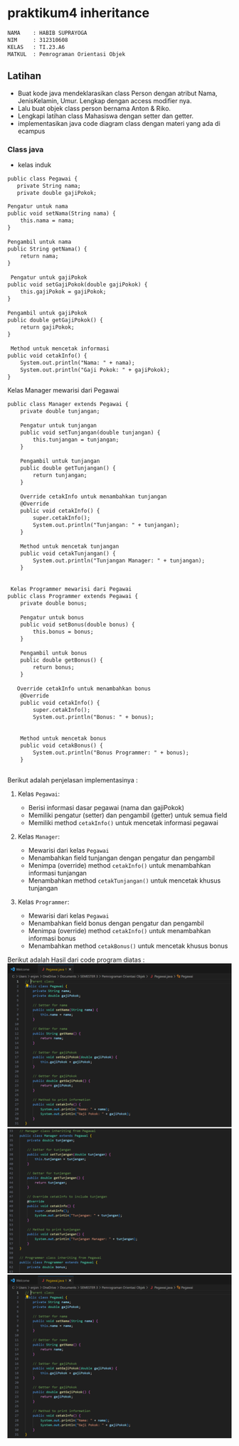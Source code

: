 # praktikum4 inheritance
```
NAMA    : HABIB SUPRAYOGA
NIM     : 312310608
KELAS   : TI.23.A6
MATKUL  : Pemrograman Orientasi Objek
```

## Latihan
-   Buat kode java mendeklarasikan class Person dengan atribut Nama, JenisKelamin, Umur. Lengkap dengan access modifier nya.
-   Lalu buat objek class person bernama Anton & Riko.
-   Lengkapi latihan class
    Mahasiswa dengan setter dan getter.
-   implementasikan java
    code diagram class dengan materi yang ada di ecampus

  ### Class java
  - kelas induk
 ```
public class Pegawai {
    private String nama;
    private double gajiPokok; 
 ```
    Pengatur untuk nama
    public void setNama(String nama) {
        this.nama = nama;
    }
    
    Pengambil untuk nama
    public String getNama() {
        return nama;
    }
    
     Pengatur untuk gajiPokok
    public void setGajiPokok(double gajiPokok) {
        this.gajiPokok = gajiPokok;
    }
    
    Pengambil untuk gajiPokok
    public double getGajiPokok() {
        return gajiPokok;
    }
    
     Method untuk mencetak informasi
    public void cetakInfo() {
        System.out.println("Nama: " + nama);
        System.out.println("Gaji Pokok: " + gajiPokok);
    }


Kelas Manager mewarisi dari Pegawai
```
public class Manager extends Pegawai {
    private double tunjangan; 
    
    Pengatur untuk tunjangan
    public void setTunjangan(double tunjangan) {
        this.tunjangan = tunjangan;
    }
    
    Pengambil untuk tunjangan
    public double getTunjangan() {
        return tunjangan;
    }
    
    Override cetakInfo untuk menambahkan tunjangan
    @Override
    public void cetakInfo() {
        super.cetakInfo();
        System.out.println("Tunjangan: " + tunjangan);
    }
    
    Method untuk mencetak tunjangan
    public void cetakTunjangan() {
        System.out.println("Tunjangan Manager: " + tunjangan);
    }


 Kelas Programmer mewarisi dari Pegawai
public class Programmer extends Pegawai {
    private double bonus; 
    
    Pengatur untuk bonus
    public void setBonus(double bonus) {
        this.bonus = bonus;
    }
    
    Pengambil untuk bonus
    public double getBonus() {
        return bonus;
    }
    
   Override cetakInfo untuk menambahkan bonus
    @Override
    public void cetakInfo() {
        super.cetakInfo();
        System.out.println("Bonus: " + bonus); 
    
    
    Method untuk mencetak bonus
    public void cetakBonus() {
        System.out.println("Bonus Programmer: " + bonus);
    }


```

Berikut adalah penjelasan implementasinya :

1. Kelas `Pegawai`:
   - Berisi informasi dasar pegawai (nama dan gajiPokok)
   - Memiliki pengatur (setter) dan pengambil (getter) untuk semua field
   - Memiliki method `cetakInfo()` untuk mencetak informasi pegawai

2. Kelas `Manager`:
   - Mewarisi dari kelas `Pegawai`
   - Menambahkan field tunjangan dengan pengatur dan pengambil
   - Menimpa (override) method `cetakInfo()` untuk menambahkan informasi tunjangan
   - Menambahkan method `cetakTunjangan()` untuk mencetak khusus tunjangan

3. Kelas `Programmer`:
   - Mewarisi dari kelas `Pegawai`
   - Menambahkan field bonus dengan pengatur dan pengambil
   - Menimpa (override) method `cetakInfo()` untuk menambahkan informasi bonus
   - Menambahkan method `cetakBonus()` untuk mencetak khusus bonus

  Berikut adalah Hasil dari code program diatas :
  ![alt text](https://github.com/Habibsuprayoga325/Inheritance/blob/main/ss1.png?raw=true)
![alt text](https://github.com/Habibsuprayoga325/Inheritance/blob/main/ss2.png?raw=true)
 ![alt text](https://github.com/Habibsuprayoga325/Inheritance/blob/main/ss1.png?raw=true)
